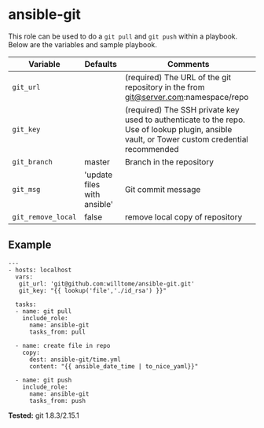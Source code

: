# ansible-git

This role can be used to do a `git pull` and `git push` within a playbook. Below are the variables and sample playbook. 

| Variable | Defaults | Comments |
|-|-|-|
| `git_url` | | (required) The URL of the git repository in the from git@server.com:namespace/repo |
| `git_key` | | (required) The SSH private key used to authenticate to the repo. Use of lookup plugin, ansible vault, or Tower custom credential recommended |
| `git_branch` | master | Branch in the repository |
| `git_msg` | 'update files with ansible' | Git commit message |
| `git_remove_local` | false | remove local copy of repository |

## Example
```
---
- hosts: localhost
  vars:
   git_url: 'git@github.com:willtome/ansible-git.git'
   git_key: "{{ lookup('file','./id_rsa') }}"

  tasks:
  - name: git pull
    include_role:
      name: ansible-git
      tasks_from: pull

  - name: create file in repo
    copy:
      dest: ansible-git/time.yml
      content: "{{ ansible_date_time | to_nice_yaml}}"

  - name: git push
    include_role:
      name: ansible-git
      tasks_from: push
```

**Tested:**
git 1.8.3/2.15.1 
